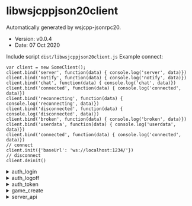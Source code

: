 # libwsjcppjson20client

 Automatically generated by wsjcpp-jsonrpc20. 
 * Version: v0.0.4
 * Date: 07 Oct 2020

 Include script ```dist/libwsjcppjson20client.js```
 Example connect:
```
var client = new SomeClient();
client.bind('server', function(data) { console.log('server', data)})
client.bind('notify', function(data) { console.log('notify', data)})
client.bind('chat', function(data) { console.log('chat', data)})
client.bind('connected', function(data) { console.log('connected', data)})
client.bind('reconnecting', function(data) { console.log('reconnecting', data)})
client.bind('disconnected', function(data) { console.log('disconnected', data)})
client.bind('broken', function(data) { console.log('broken', data)})
client.bind('userdata', function(data) { console.log('userdata', data)})
client.bind('connected', function(data) { console.log('connected', data)})
// connect
client.init({'baseUrl': 'ws://localhost:1234/'})
// disconnect
client.deinit()
```

<details>
<summary>auth_login</summary>

## auth_login

Auth by login and password

Access: unauthorized - **yes**,  user - **no**,  tester - **no**,  admin - **no**

 #### Input params 

 * login - string, required; User Login
 * password - string, required; User Password
 * client_app_name - string, optional; Client app name
 * client_app_version - string, optional; Client app version


 #### example call method 

```
client.auth_login({
    "login": "",
    "password": "",
    "client_app_name": "",
    "client_app_version": ""
}).done(function(r) {
    console.log('Success: ', r);
}).fail(function(err) {
    console.error('Error:', err);
});
```

</details>

<details>
<summary>auth_logoff</summary>

## auth_logoff

Logoff

Access: unauthorized - **no**,  user - **yes**,  tester - **yes**,  admin - **yes**

 #### Input params 



 #### example call method 

```
client.auth_logoff({

}).done(function(r) {
    console.log('Success: ', r);
}).fail(function(err) {
    console.error('Error:', err);
});
```

</details>

<details>
<summary>auth_token</summary>

## auth_token

Auth by token

Access: unauthorized - **yes**,  user - **no**,  tester - **no**,  admin - **no**

 #### Input params 

 * token - string, required; Token
 * client_app_name - string, optional; Client app name
 * client_app_version - string, optional; Client app version


 #### example call method 

```
client.auth_token({
    "token": "",
    "client_app_name": "",
    "client_app_version": ""
}).done(function(r) {
    console.log('Success: ', r);
}).fail(function(err) {
    console.error('Error:', err);
});
```

</details>

<details>
<summary>game_create</summary>

## game_create

Some example of description

Access: unauthorized - **no**,  user - **yes**,  tester - **yes**,  admin - **yes**

 #### Input params 

 * uuid - string, required; object uuid
 * name - string, optional; Name of object
 * cost - integer, required; Name of object
 * age - integer, optional; Name of object
 * public - boolean, required; True if object is public
 * activated - boolean, optional; If object can handle
 * custom - json, optional; Some custom json


 #### example call method 

```
client.game_create({
    "uuid": "",
    "name": "",
    "cost": 0,
    "age": 0,
    "public": "",
    "activated": "",
    "custom": ""
}).done(function(r) {
    console.log('Success: ', r);
}).fail(function(err) {
    console.error('Error:', err);
});
```

</details>

<details>
<summary>server_api</summary>

## server_api

This method Will be return list of all handlers

Access: unauthorized - **yes**,  user - **yes**,  tester - **yes**,  admin - **yes**

 #### Input params 



 #### example call method 

```
client.server_api({

}).done(function(r) {
    console.log('Success: ', r);
}).fail(function(err) {
    console.error('Error:', err);
});
```

</details>

